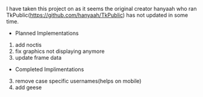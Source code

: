 I have taken this project on as it seems the original creator hanyaah who ran TkPublic(https://github.com/hanyaah/TkPublic) has not updated in some time.

- Planned Implementations
1. add noctis
4. fix graphics not displaying anymore
5. update frame data

- Completed Implimentations
3. remove case specific usernames(helps on mobile)
2. add geese
